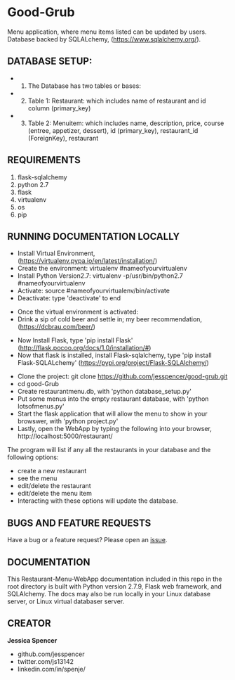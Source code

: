 # Good-Grub

Menu application, where menu items listed can be updated by users. Database backed by SQLALchemy, (https://www.sqlalchemy.org/).

## DATABASE SETUP:
* 1. The Database has two tables or bases:
* 2. Table 1: Restaurant: which includes name of restaurant and id column (primary_key)
* 3. Table 2: Menuitem: which includes name, description, price, course (entree, appetizer, dessert), id (primary_key), restaurant_id (ForeignKey), restaurant  

## REQUIREMENTS
1. flask-sqlalchemy
2. python 2.7
3. flask
4. virtualenv
5. os
6. pip

## RUNNING DOCUMENTATION LOCALLY
- Install Virtual Environment, (https://virtualenv.pypa.io/en/latest/installation/)
- Create the environment: virtualenv #nameofyourvirtualenv
- Install Python Version2.7: virtualenv -p/usr/bin/python2.7 #nameofyourvirtualenv
- Activate: source #nameofyourvirtualenv/bin/activate
- Deactivate: type 'deactivate' to end

* Once the virtual environment is activated:
* Drink a sip of cold beer and settle in; my beer recommendation, (https://dcbrau.com/beer/)

- Now Install Flask, type 'pip install Flask' (http://flask.pocoo.org/docs/1.0/installation/#)
- Now that flask is installed, install Flask-sqlalchemy, type 'pip install Flask-SQLALchemy' (https://pypi.org/project/Flask-SQLAlchemy/)

* Clone the project: git clone https://github.com/jesspencer/good-grub.git
* cd good-Grub
* Create restaurantmenu.db, with 'python database_setup.py'
* Put some menus into the empty restaurant database, with 'python lotsofmenus.py'
* Start the flask application that will allow the menu to show in your browswer, with 'python project.py'
* Lastly, open the WebApp by typing the following into your browser, http://localhost:5000/restaurant/

The program will list if any all the restaurants in your database and the following options:
 * create a new restaurant
 * see the menu
 * edit/delete the restaurant
 * edit/delete the menu item
* Interacting with these options will update the database.

## BUGS AND FEATURE REQUESTS
Have a bug or a feature request? Please open an [issue](https://github.com/jesspencer/good-grub/issues/new).

## DOCUMENTATION
This Restaurant-Menu-WebApp documentation included in this repo in the root directory is built with Python version 2.7.9, Flask web framework, and SQLAlchemy.  The docs may also be run locally in your Linux database server, or Linux virtual databaser server.

## CREATOR
**Jessica Spencer**
- github.com/jesspencer
- twitter.com/js13142
- linkedin.com/in/spenje/
